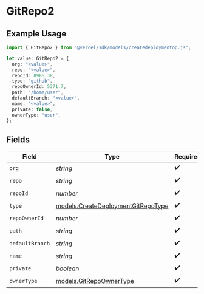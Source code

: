 # GitRepo2

## Example Usage

```typescript
import { GitRepo2 } from "@vercel/sdk/models/createdeploymentop.js";

let value: GitRepo2 = {
  org: "<value>",
  repo: "<value>",
  repoId: 8986.38,
  type: "github",
  repoOwnerId: 5371.7,
  path: "/home/user",
  defaultBranch: "<value>",
  name: "<value>",
  private: false,
  ownerType: "user",
};
```

## Fields

| Field                                                                          | Type                                                                           | Required                                                                       | Description                                                                    |
| ------------------------------------------------------------------------------ | ------------------------------------------------------------------------------ | ------------------------------------------------------------------------------ | ------------------------------------------------------------------------------ |
| `org`                                                                          | *string*                                                                       | :heavy_check_mark:                                                             | N/A                                                                            |
| `repo`                                                                         | *string*                                                                       | :heavy_check_mark:                                                             | N/A                                                                            |
| `repoId`                                                                       | *number*                                                                       | :heavy_check_mark:                                                             | N/A                                                                            |
| `type`                                                                         | [models.CreateDeploymentGitRepoType](../models/createdeploymentgitrepotype.md) | :heavy_check_mark:                                                             | N/A                                                                            |
| `repoOwnerId`                                                                  | *number*                                                                       | :heavy_check_mark:                                                             | N/A                                                                            |
| `path`                                                                         | *string*                                                                       | :heavy_check_mark:                                                             | N/A                                                                            |
| `defaultBranch`                                                                | *string*                                                                       | :heavy_check_mark:                                                             | N/A                                                                            |
| `name`                                                                         | *string*                                                                       | :heavy_check_mark:                                                             | N/A                                                                            |
| `private`                                                                      | *boolean*                                                                      | :heavy_check_mark:                                                             | N/A                                                                            |
| `ownerType`                                                                    | [models.GitRepoOwnerType](../models/gitrepoownertype.md)                       | :heavy_check_mark:                                                             | N/A                                                                            |